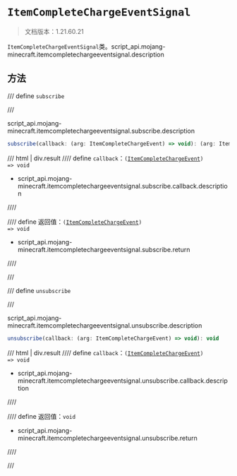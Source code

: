 # `ItemCompleteChargeEventSignal`

> 文档版本：1.21.60.21

`ItemCompleteChargeEventSignal`类。script_api.mojang-minecraft.itemcompletechargeeventsignal.description

## 方法

/// define
`subscribe`


///

script_api.mojang-minecraft.itemcompletechargeeventsignal.subscribe.description

```js
subscribe(callback: (arg: ItemCompleteChargeEvent) => void): (arg: ItemCompleteChargeEvent) => void
```

/// html | div.result
//// define
`callback`：<code>(<a href="../itemcompletechargeevent/">ItemCompleteChargeEvent</a>) =&gt; void</code>

- script_api.mojang-minecraft.itemcompletechargeeventsignal.subscribe.callback.description


////

//// define
返回值：<code>(<a href="../itemcompletechargeevent/">ItemCompleteChargeEvent</a>) =&gt; void</code>

- script_api.mojang-minecraft.itemcompletechargeeventsignal.subscribe.return


////

///


/// define
`unsubscribe`


///

script_api.mojang-minecraft.itemcompletechargeeventsignal.unsubscribe.description

```js
unsubscribe(callback: (arg: ItemCompleteChargeEvent) => void): void
```

/// html | div.result
//// define
`callback`：<code>(<a href="../itemcompletechargeevent/">ItemCompleteChargeEvent</a>) =&gt; void</code>

- script_api.mojang-minecraft.itemcompletechargeeventsignal.unsubscribe.callback.description


////

//// define
返回值：`void`

- script_api.mojang-minecraft.itemcompletechargeeventsignal.unsubscribe.return


////

///

